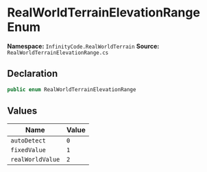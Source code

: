 # RealWorldTerrainElevationRange Enum

**Namespace:** `InfinityCode.RealWorldTerrain`
**Source:** `RealWorldTerrainElevationRange.cs`

## Declaration

```csharp
public enum RealWorldTerrainElevationRange
```

## Values

| Name | Value |
|------|-------|
| `autoDetect` | `0` |
| `fixedValue` | `1` |
| `realWorldValue` | `2` |

